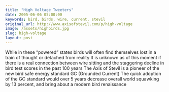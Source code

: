 ```yaml
---
title: "High Voltage Tweeters"
date: 2005-06-06 05:00:00
keywords: bird, birds, wire, current, stevil
original_url: http://www.axisofstevil.com/p/high-voltage
image: /assets/highbirds.jpg
slug: high-voltage
layout: post
---
```


While in these “powered” states birds will often find themselves lost in a train of thought or detached from reality It is unknown as of this moment if there is a real connection between wire sitting and the staggering decline in bird test scores in the past 100 years The Axis of Stevil is a pioneer of the new bird safe energy standard GC (Grounded Current) The quick adoption of the GC standard would over 5 years decrease overall world squawking by 13 percent, and bring about a modern bird renaissance

